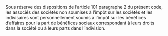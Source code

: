 Sous réserve des dispositions de l’article 101 paragraphe 2 du présent code, les associés des sociétés non soumises à l’impôt sur les sociétés et les indivisaires sont personnellement soumis à l’impôt sur les bénéfices d’affaires pour la part de bénéfices sociaux correspondant à leurs droits dans la société ou à leurs parts dans l’indivision.